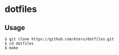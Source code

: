 dotfiles
========

Usage
-----

```
$ git clone https://github.com/kteru/dotfiles.git
$ cd dotfiles
$ make
```

